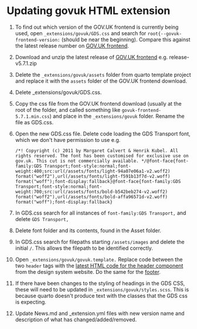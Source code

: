 # Updating govuk HTML extension

1.  To find out which version of the GOV.UK frontend is currently being used, 
open `_extensions/govuk/GDS.css` and search for `root{--govuk-frontend-version:` (should be near the 
beginning). Compare this
against the latest release number on [GOV.UK frontend](https://github.com/alphagov/govuk-frontend/releases).

2.  Download and unzip the latest 
release of [GOV.UK frontend](https://github.com/alphagov/govuk-frontend/releases) e.g. release-v5.7.1.zip

3.  Delete the `_extensions/govuk/assets` folder from quarto template project and
replace it with the `assets` folder of the GOV.UK frontend download.

4.  Delete \_extensions/govuk/GDS.css.

5.  Copy the css file from the GOV.UK frontend download (usually at the root of the folder, and 
called something like `govuk-frontend-5.7.1.min.css`) and place 
in the `_extensions/govuk` folder. Rename the file as GDS.css.

6.  Open the new GDS.css file. Delete code loading the GDS Transport font, which we 
don't have permission to use e.g.

    `/*! Copyright (c) 2011 by Margaret Calvert & Henrik Kubel. All rights reserved. The font has been customised for exclusive use on gov.uk. This cut is not commercially available. */@font-face{font-family:GDS Transport;font-style:normal;font-weight:400;src:url(/assets/fonts/light-94a07e06a1-v2.woff2) format("woff2"),url(/assets/fonts/light-f591b13f7d-v2.woff) format("woff");font-display:fallback}@font-face{font-family:GDS Transport;font-style:normal;font-weight:700;src:url(/assets/fonts/bold-b542beb274-v2.woff2) format("woff2"),url(/assets/fonts/bold-affa96571d-v2.woff) format("woff");font-display:fallback}`

7.  In GDS.css search for all instances of `font-family:GDS Transport,` and delete `GDS Transport,`

8. Delete font folder and its contents, found in the Asset folder.

9.  In GDS.css search for filepaths starting `/assets/images` and delete the initial `/`. This allows 
the filepath to be identified correctly.

10.  Open `_extensions/govuk/govuk.template.` Replace code between the two `header` tags with 
the [latest HTML code for the header component](https://design-system.service.gov.uk/components/header/) from the 
design system website. Do the same for the [footer](https://design-system.service.gov.uk/components/footer/).

11. If there have been changes to the styling of headings in the GDS CSS, these will 
need to be updated in `_extensions/govuk/styles.scss`. This is because quarto doesn't produce text with
the classes that the GDS css is expecting.

12. Update News.md and _extension.yml files with new version name and 
description of what has changed/added/removed.
